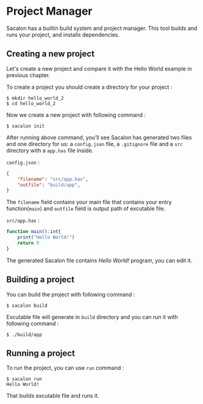 # Project Manager
Sacalon has a builtin build system and project manager. This tool builds and runs your project, and installs dependencies.

## Creating a new project
Let's create a new project and compare it with the Hello World example in previous chapter.

To create a project you should create a directory for your project :
```
$ mkdir hello_world_2
$ cd hello_world_2
```

Now we create a new project with following command :
```
$ sacalon init
```

After running above command, you’ll see Sacalon has generated two files and one directory for us: a `config.json` file, a `.gitignore` file and a `src` directory with a `app.has` file inside.

`config.json` :
```json
{
	"filename": "src/app.has", 
	"outfile": "build/app", 
}
```

The `filename` field contains your main file that contains your entry function(`main`) and `outfile` field is output path of excutable file.

`src/app.has` :
```typescript
function main():int{
	print("Hello World!")
	return 0
}
```

The generated Sacalon file contains *Hello World!* program, you can edit it.

## Building a project
You can build the project with following command :
```
$ sacalon build
```

Excutable file will generate in `build` directory and you can run it with following command :
```
$ ./build/app
```

## Running a project
To run the project, you can use `run` command :
```
$ sacalon run
Hello World!
```

That builds excutable file and runs it.